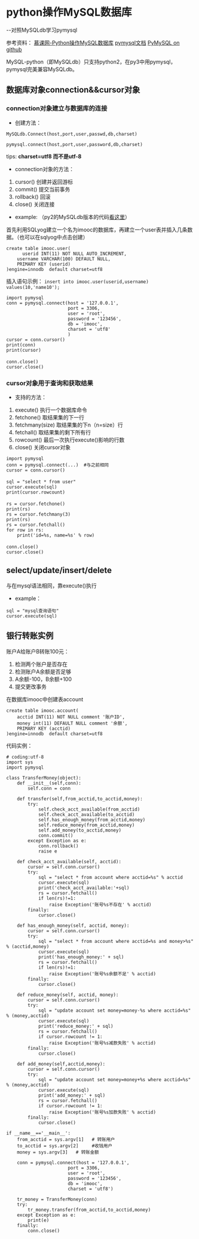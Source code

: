 # python操作MySQL数据库
--对照MySQLdb学习pymysql

参考资料：
[慕课网-Python操作MySQL数据库][1]
[pymysql文档](http://pymysql.readthedocs.io/en/latest/)
[PyMySQL on github](https://github.com/PyMySQL/PyMySQL)


[1]:http://www.imooc.com/learn/475

MySQL-python（即MySQLdb）只支持python2，在py3中用pymysql，pymysql完美兼容MySQLdb。

## 数据库对象connection&&cursor对象

### connection对象建立与数据库的连接
* 创建方法：

`MySQLdb.Connect(host,port,user,passwd,db,charset)`

`pymysql.connect(host,port,user,password,db,charset)`

tips: **charset=utf8 而不是utf-8**

* connection对象的方法：

1. cursor()	 创建并返回游标
2. commit()   提交当前事务
3. rollback()   回滚
4. close()	关闭连接

* example:	（py2的MySQLdb版本的代码[看这里][1]）

首先利用SQLyog建立一个名为imooc的数据库，再建立一个user表并插入几条数据。（也可以在sqlyog中点击创建）
```
create table imooc.user(
      userid INT(11) NOT NULL AUTO_INCREMENT,
	username VARCHAR(100) DEFAULT NULL,
	PRIMARY KEY (userid)
)engine=innodb  default charset=utf8
```
插入语句示例：
`insert into imooc.user(userid,username) values(10,'name10');`

```
import pymysql
conn = pymysql.connect(host = '127.0.0.1',
                       port = 3306,
                       user = 'root',
                       password = '123456',
                       db = 'imooc',
                       charset = 'utf8'
                       )
cursor = conn.cursor()
print(conn)
print(cursor)
　　
conn.close()
cursor.close()
```

### cursor对象用于查询和获取结果
* 支持的方法：
1. execute()   执行一个数据库命令
2. fetchone()   取结果集的下一行
3. fetchmany(size)   取结果集的下n（n=size）行
4. fetchall()    取结果集的剩下所有行
5. rowcount()   最后一次执行execute()影响的行数
6. close()    关闭cursor对象

```
import pymysql
conn = pymysql.connect(...)  #与之前相同
cursor = conn.cursor()
　　
sql = "select * from user"
cursor.execute(sql)
print(cursor.rowcount)
　　
rs = cursor.fetchone()
print(rs)
rs = cursor.fetchmany(3)
print(rs)
rs = cursor.fetchall()
for row in rs:
    print('id=%s, name=%s' % row)
　
conn.close()
cursor.close()
```

## select/update/insert/delete

与在mysql语法相同，靠execute()执行

* example：
```
sql = "mysql查询语句"
cursor.execute(sql)
```

## 银行转账实例

账户A给账户B转账100元：
1. 检测两个账户是否存在
2. 检测账户A余额是否足够
3. A余额-100，B余额+100
4. 提交更改事务

在数据库imooc中创建表account
```
create table imooc.account(
 	acctid INT(11) NOT NULL comment '账户ID',
 	money int(11) DEFAULT NULL comment '余额',
 	PRIMARY KEY (acctid)
)engine=innodb  default charset=utf8
```

代码实例：
```
# coding:utf-8
import sys
import pymysql

class TransferMoney(object):
    def __init__(self,conn):
        self.conn = conn

    def transfer(self,from_acctid,to_acctid,money):
        try:
            self.check_acct_available(from_acctid)
            self.check_acct_available(to_acctid)
            self.has_enough_money(from_acctid,money)
            self.reduce_money(from_acctid,money)
            self.add_money(to_acctid,money)
            conn.commit()
        except Exception as e:
            conn.rollback()
            raise e

    def check_acct_available(self, acctid):
        cursor = self.conn.cursor()
        try:
            sql = "select * from account where acctid=%s" % acctid
            cursor.execute(sql)
            print('check_acct_available:'+sql)
            rs = cursor.fetchall()
            if len(rs)!=1:
                raise Exception('账号%s不存在' % acctid)
        finally:
            cursor.close()

    def has_enough_money(self, acctid, money):
        cursor = self.conn.cursor()
        try:
            sql = "select * from account where acctid=%s and money>%s" % (acctid,money)
            cursor.execute(sql)
            print('has_enough_money:' + sql)
            rs = cursor.fetchall()
            if len(rs)!=1:
                raise Exception('账号%s余额不足' % acctid)
        finally:
            cursor.close()

    def reduce_money(self, acctid, money):
        cursor = self.conn.cursor()
        try:
            sql = "update account set money=money-%s where acctid=%s" % (money,acctid)
            cursor.execute(sql)
            print('reduce_money:' + sql)
            rs = cursor.fetchall()
            if cursor.rowcount != 1:
                raise Exception('账号%s减款失败' % acctid)
        finally:
            cursor.close()

    def add_money(self,acctid,money):
        cursor = self.conn.cursor()
        try:
            sql = "update account set money=money+%s where acctid=%s" % (money,acctid)
            cursor.execute(sql)
            print('add_money:' + sql)
            rs = cursor.fetchall()
            if cursor.rowcount != 1:
                raise Exception('账号%s加款失败' % acctid)
        finally:
            cursor.close()

if __name__=='__main__':
    from_acctid = sys.argv[1]   # 转账用户
    to_acctid = sys.argv[2]     #收钱用户
    money = sys.argv[3]   # 转账金额

    conn = pymysql.connect(host = '127.0.0.1',
                       port = 3306,
                       user = 'root',
                       password = '123456',
                       db = 'imooc',
                       charset = 'utf8')

    tr_money = TransferMoney(conn)
    try:
        tr_money.transfer(from_acctid,to_acctid,money)
    except Exception as e:
        print(e)
    finally:
        conn.close()
```
